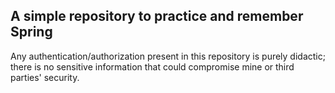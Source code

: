 ## A simple repository to practice and remember Spring

Any authentication/authorization present in this repository is purely didactic; there is no sensitive information that
could compromise mine or third parties' security.